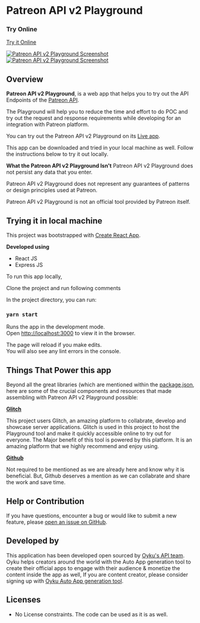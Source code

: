 

# Patreon API v2 Playground
### Try Online
[Try it Online](https://api-playground-patreon-v2.glitch.me/)


[![Patreon API v2 Playground Screenshot](https://github.com/OykuTech/api-playground-patreon-v2/screenshots/playground1.png)](https://api-playground-patreon-v2.glitch.me/)
[![Patreon API v2 Playground Screenshot](https://github.com/OykuTech/api-playground-patreon-v2/screenshots/playground2.png)](https://api-playground-patreon-v2.glitch.me/)


## Overview

**Patreon API v2 Playground**, is a web app that helps you to try out the API Endpoints of the [Patreon API](https://docs.patreon.com/#introduction).

The Playground will help you to reduce the time and effort to do POC and try out the request and response requirements while developing for an integration with Patreon platform. 

You can try out the Patreon API v2 Playground on its [Live app](https://api-playground-patreon-v2.glitch.me/).

This app can be downloaded and tried in your local machine as well. Follow the instructions below to try it out locally.


**What the Patreon API v2 Playground Isn't**
Patreon API v2 Playground does not persist any data that you enter.

Patreon API v2 Playground does not represent any guarantees of patterns or design principles used at Patreon.

Patreon API v2 Playground is not an official tool provided by Patreon itself.


## Trying it in local machine

This project was bootstrapped with [Create React App](https://github.com/facebook/create-react-app).

**Developed using**
* React JS
* Express JS

To run this app locally,

Clone the project and run following comments

In the project directory, you can run:

### `yarn start`

Runs the app in the development mode.<br />
Open [http://localhost:3000](http://localhost:3000) to view it in the browser.

The page will reload if you make edits.<br />
You will also see any lint errors in the console.


## Things That Power this app

Beyond all the great libraries (which are mentioned within the [package.json](package.json), here are some of the crucial components and resources that made assembling with Patreon API v2 Playground possible:

__[Glitch](https://glitch.com)__

This project users Glitch, an amazing platform to collabrate, develop and showcase server applications. Glitch is used in this project to host the Playground tool and make it quickly accessible online to try out for everyone. The Major benefit of this tool is powered by this platform. It is an amazing platform that we highly recommend and enjoy using.

__[Github](https://github.com/)__

Not required to be mentioned as we are already here and know why it is beneficial. But, Github deserves a mention as we can collabrate and share the work and save time.


## Help or Contribution

If you have questions, encounter a bug or would like to submit a new feature, please [open an issue on GitHub](https://github.com/OykuTech/api-playground-patreon-v2/issues).

## Developed by

This application has been developed open sourced by [Oyku's API team](https://oykuapp.com/). Oyku helps creators around the world with the Auto App generation tool to create their official apps to engage with their audience & monetize the content inside the app as well, If you are content creator, please consider signing up with [Oyku Auto App generation tool](https://oykuapp.com/).

## Licenses

* No License constraints. The code can be used as it is as well.
